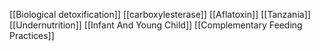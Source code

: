 [[Biological detoxification]]
[[carboxylesterase]]
[[Aflatoxin]]
[[Tanzania]]
[[Undernutrition]]
[[Infant And Young Child]]
[[Complementary Feeding Practices]]

